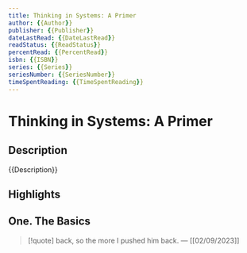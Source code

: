 ```yaml
---
title: Thinking in Systems: A Primer
author: {{Author}}
publisher: {{Publisher}}
dateLastRead: {{DateLastRead}}
readStatus: {{ReadStatus}}
percentRead: {{PercentRead}}
isbn: {{ISBN}}
series: {{Series}}
seriesNumber: {{SeriesNumber}}
timeSpentReading: {{TimeSpentReading}}
---
```

# Thinking in Systems: A Primer

## Description

{{Description}}

## Highlights

## One. The Basics

> [!quote]
> back, so the more I pushed him back. — [[02/09/2023]]